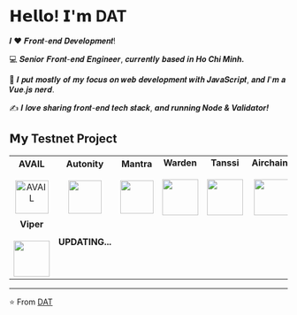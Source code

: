 # 𝗛𝗲𝗹𝗹𝗼! 𝗜'𝗺 **DAT**

𝑰 ❤️ 𝑭𝒓𝒐𝒏𝒕-𝒆𝒏𝒅 𝑫𝒆𝒗𝒆𝒍𝒐𝒑𝒎𝒆𝒏𝒕!

:computer: 𝑺𝒆𝒏𝒊𝒐𝒓 𝑭𝒓𝒐𝒏𝒕-𝒆𝒏𝒅 𝑬𝒏𝒈𝒊𝒏𝒆𝒆𝒓, 𝒄𝒖𝒓𝒓𝒆𝒏𝒕𝒍𝒚 𝒃𝒂𝒔𝒆𝒅 𝒊𝒏 ***Ho Chi Minh.*** 

:vulcan_salute: 𝑰 𝒑𝒖𝒕 𝒎𝒐𝒔𝒕𝒍𝒚 𝒐𝒇 𝒎𝒚 𝒇𝒐𝒄𝒖𝒔 𝒐𝒏 𝒘𝒆𝒃 𝒅𝒆𝒗𝒆𝒍𝒐𝒑𝒎𝒆𝒏𝒕 𝒘𝒊𝒕𝒉 𝑱𝒂𝒗𝒂𝑺𝒄𝒓𝒊𝒑𝒕, 𝒂𝒏𝒅 𝑰'𝒎 𝒂 𝑽𝒖𝒆.𝒋𝒔 𝒏𝒆𝒓𝒅. 

:writing_hand: 𝑰 𝒍𝒐𝒗𝒆 𝒔𝒉𝒂𝒓𝒊𝒏𝒈 𝒇𝒓𝒐𝒏𝒕-𝒆𝒏𝒅 𝒕𝒆𝒄𝒉 𝒔𝒕𝒂𝒄𝒌, ***and running Node & Validator!***

## 𝗠𝘆 **Testnet Project**

<table>
<tbody>
<tr>
<td align="center" width="20%">
    <span><b><center>AVAIL</center></b></span>
    <br>
    <a href="https://github.com/tiendat247/testnet/tree/main/avail">
        <img height="60px" src="https://pbs.twimg.com/profile_images/1627678067459063811/pICOOrh-_400x400.jpg" alt="AVAIL">
    </a>
</td>


<td align="center" width="20%">
	<span><b><center>Autonity</center></b></span>
	<br>
	 <a href="https://github.com/tiendat247/testnet/tree/main/autonity">
<img height=60px src="https://block-sync.com/wp-content/uploads/2024/02/autonity.jpg">  </a>
</td>

<td align="center" width="20%">
<span><b><center>Mantra</center></b></span> 
<br>
	<a href="https://github.com/tiendat247/testnet/tree/main/mantra">
<img height=60px src="https://block-sync.com/wp-content/uploads/2024/04/DGyZXTcr_400x400.png"></a>
</td>

<td align="center" width="20%">
<span><b><center>Warden</center></b></span>
<br>
	<a href="https://github.com/tiendat247/testnet/tree/main/warden">
<img height=65px src="https://block-sync.com/wp-content/uploads/2024/03/1DSgt5Aq_400x400.png"> </a>
</td>

<td align="center" width="20%">
<span><b><center>Tanssi</center></b></span>
<br>
	<a href="https://github.com/tiendat247/testnet/tree/main/tanssi">
<img height=65px src="https://block-sync.com/wp-content/uploads/2024/03/Tanssi_Icon_-_Yellow_-_1000x1000_px-1024x1024.png"></a>
</td>

<td align="center" width="20%">
<span><b><center>Airchains</center></b></span>
<br>
	<a href="https://github.com/tiendat247/testnet/tree/main/airchains">
<img height=65px src="https://block-sync.com/wp-content/uploads/2024/05/airchain.jpg"></a>
</td>



</tr>

<tr>
<td align="center" width="20%">
<span><b><center>Viper</center></b></span>
<br>
	<a href="https://github.com/tiendat247/testnet/tree/main/viper">
<img height=65px src="https://block-sync.com/wp-content/uploads/2024/04/viper.jpg"></a>
</td>

<td align="center" width="20%">
<span><b><center>UPDATING...</center></b></span>
<br>
</td>

</tr>

</tbody>
</table>


---
⭐️ From [DAT](https://github.com/tiendat247)
